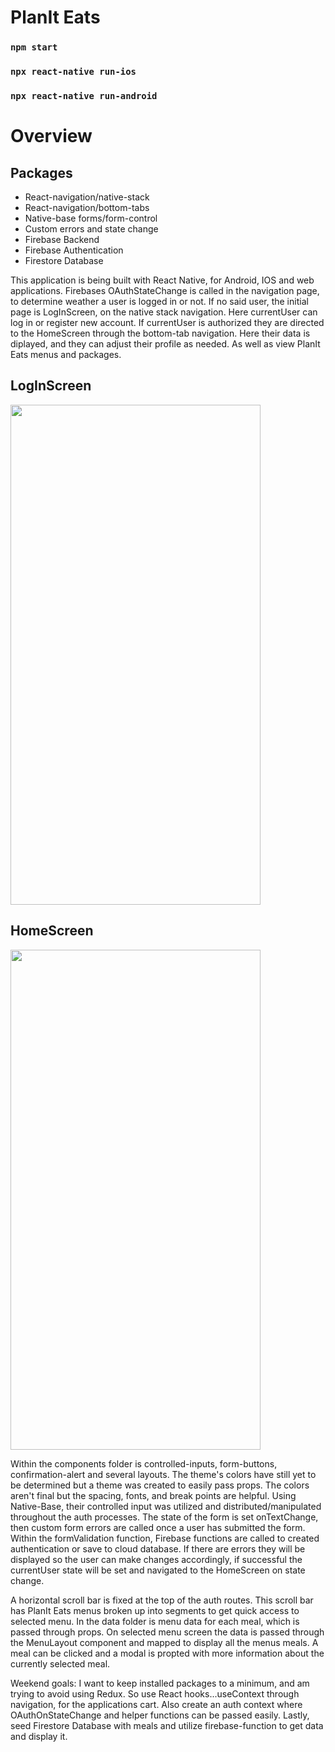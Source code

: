 # PlanIt Eats

### `npm start`

### `npx react-native run-ios`

### `npx react-native run-android`

# Overview

## Packages

* React-navigation/native-stack
* React-navigation/bottom-tabs
* Native-base forms/form-control
* Custom errors and state change
* Firebase Backend
* Firebase Authentication
* Firestore Database

 This application is being built with React Native, for Android, IOS and web applications. Firebases OAuthStateChange is called in the navigation page, to determine weather a user is logged in or not. If no said user, the initial page is LogInScreen, on the native stack navigation. Here currentUser can log in or register new account. If currentUser is authorized they are directed to the HomeScreen through the bottom-tab navigation. Here their data is diplayed, and they can adjust their profile as needed. As well as view PlanIt Eats menus and packages.

## LogInScreen
<img src="https://user-images.githubusercontent.com/61482651/167281831-c6a91f5c-d2ad-4608-9ffc-0d437492b61b.png" width="400" height="800">

## HomeScreen
<img src="https://user-images.githubusercontent.com/61482651/167281994-25c4658a-db36-49c4-b372-f9d5294a6b50.png" width="400" height="800">

 Within the components folder is controlled-inputs, form-buttons, confirmation-alert and several layouts. The theme's colors have still yet to be determined but a theme was created to easily pass props. The colors aren't final but the spacing, fonts, and break points are helpful. Using Native-Base, their controlled input was utilized and distributed/manipulated throughout the auth processes. The state of the form is set onTextChange, then custom form errors are called once a user has submitted the form. Within the formValidation function, Firebase functions are called to created authentication or save to cloud database. If there are errors they will be displayed so the user can make changes accordingly, if successful the currentUser state will be set and navigated to the HomeScreen on state change.
 
 A horizontal scroll bar is fixed at the top of the auth routes. This scroll bar has PlanIt Eats menus broken up into segments to get quick access to selected menu. In the data folder is menu data for each meal, which is passed through props. On selected menu screen the data is passed through the MenuLayout component and mapped to display all the menus meals. A meal can be clicked and a modal is propted with more information about the currently selected meal.
 
 Weekend goals: I want to keep installed packages to a minimum, and am trying to avoid using Redux. So use React hooks...useContext through navigation, for the applications cart. Also create an auth context where OAuthOnStateChange and helper functions can be passed easily. Lastly, seed Firestore Database with meals and utilize firebase-function to get data and display it.
